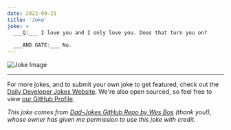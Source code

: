 ```yaml
---
date: 2022-09-21
title: 'Joke'
joke: >
  ___Q:___ I love you and I only love you. Does that turn you on?
  
  ___AND GATE:___ No.
---
```



![Joke Image](https://private.xtrp.io/projects/DailyDeveloperJokes/public_image_server/images/5e12593f93b65.png)

---

For more jokes, and to submit your own joke to get featured, check out the [Daily Developer Jokes Website](https://dailydeveloperjokes.github.io/). We're also open sourced, so feel free to view [our GitHub Profile](https://github.com/dailydeveloperjokes).


_This joke comes from [Dad-Jokes GitHub Repo by Wes Bos](https://github.com/wesbos/dad-jokes) (thank you!), whose owner has given me permission to use this joke with credit._

<!--
Joke text:
**Q:** I love you and I only love you. Does that turn you on?

**AND GATE:** No.
 -->


